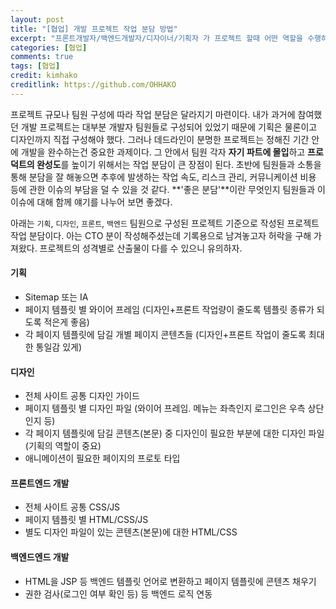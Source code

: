 ```yaml
---
layout: post
title: "[협업] 개발 프로젝트 작업 분담 방법"
excerpt: "프론트개발자/백엔드개발자/디자이너/기획자 가 프로젝트 할때 어떤 역할을 수행하면 좋을까?"
categories: [협업]
comments: true
tags: [협업]
credit: kimhako
creditlink: https://github.com/OHHAKO
---
```


프로젝트 규모나 팀원 구성에 따라 작업 분담은 달라지기 마련이다. 내가 과거에 참여했던 개발 프로젝트는 대부분 개발자 팀원들로 구성되어 있었기 때문에 기획은 물론이고 디자인까지 직접 구성해야 했다. 그러나 데드라인이 분명한 프로젝트는 정해진 기간 안에 개발을 완수하는건 중요한 과제이다. 그 안에서 팀원 각자 **자기 파트에 몰입**하고 **프로덕트의 완성도**를 높이기 위해서는 작업 분담이 큰 장점이 된다. 초반에 팀원들과 소통을 통해 분담을 잘 해놓으면 추후에 발생하는 작업 속도, 리스크 관리, 커뮤니케이션 비용 등에 관한 이슈의 부담을 덜 수 있을 것 같다. **'좋은 분담'**이란 무엇인지 팀원들과 이 이슈에 대해 함께 얘기를 나누어 보면 좋겠다.

아래는 `기획`, `디자인`, `프론트`, `백엔드` 팀원으로 구성된 프로젝트 기준으로 작성된 프로젝트 작업 분담이다. 아는 CTO 분이 작성해주셨는데 기록용으로 남겨놓고자 허락을 구해 가져왔다. 프로젝트의 성격별로 산출물이 다를 수 있으니 유의하자.

#### 기획

- Sitemap 또는 IA
- 페이지 템플릿 별 와이어 프레임 (디자인+프론트 작업량이 줄도록 템플릿 종류가 되도록 적은게 좋음)
- 각 페이지 템플릿에 담길 개별 페이지 콘텐츠들 (디자인+프론트 작업이 줄도록 최대한 통일감 있게)

#### 디자인

- 전체 사이트 공통 디자인 가이드
- 페이지 템플릿 별 디자인 파일 (와이어 프레임. 메뉴는 좌측인지 로그인은 우측 상단인지 등)
- 각 페이지 템플릿에 담길 콘텐츠(본문) 중 디자인이 필요한 부분에 대한 디자인 파일 (기획의 역할이 중요)
- 애니메이션이 필요한 페이지의 프로토 타입

#### 프론트엔드 개발

- 전체 사이트 공통 CSS/JS
- 페이지 템플릿 별 HTML/CSS/JS
- 별도 디자인 파일이 있는 콘텐츠(본문)에 대한 HTML/CSS

#### 백엔드엔드 개발

- HTML을 JSP 등 백엔드 템플릿 언어로 변환하고 페이지 템플릿에 콘텐츠 채우기
- 권한 검사(로그인 여부 확인 등) 등 백엔드 로직 연동
